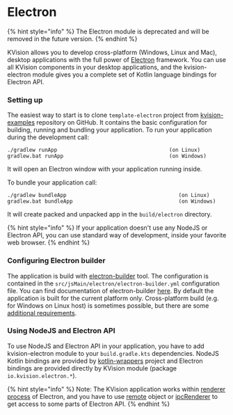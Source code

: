 # Electron

{% hint style="info" %}
The Electron module is deprecated and will be removed in the future version.
{% endhint %}

KVision allows you to develop cross-platform (Windows, Linux and Mac), desktop applications with the full power of [Electron](https://electronjs.org) framework.  You can use all KVision components in your desktop applications, and the kvision-electron module gives you a complete set of Kotlin language bindings for Electron API.

### Setting up

The easiest way to start is to clone `template-electron` project from [kvision-examples](https://github.com/rjaros/kvision-examples) repository on GitHub. It contains the basic configuration for building, running and bundling your application. To run your application during the development call:

```
./gradlew runApp                                    (on Linux)
gradlew.bat runApp                                  (on Windows)
```

It will open an Electron window with your application running inside.

To bundle your application call:

```
./gradlew bundleApp                                    (on Linux)
gradlew.bat bundleApp                                  (on Windows)
```

It will create packed and unpacked app in the `build/electron` directory.

{% hint style="info" %}
If your application doesn't use any NodeJS or Electron API, you can use standard way of development, inside your favorite web browser.
{% endhint %}

### Configuring Electron builder

The application is build with [electron-builder](https://www.electron.build/) tool. The configuration is contained in the `src/jsMain/electron/electron-builder.yml` configuration file. You can find documentation of electron-builder [here](https://www.electron.build/configuration/configuration). By default the application is built for the current platform only. Cross-platform build (e.g. for Windows on Linux host) is sometimes possible, but there are some [additional requirements](https://www.electron.build/multi-platform-build).

### Using NodeJS and Electron API

To use NodeJS and Electron API in your application, you have to add kvision-electron module to your `build.gradle.kts` dependencies. NodeJS Kotlin bindings are provided by [kotlin-wrappers](https://github.com/JetBrains/kotlin-wrappers/tree/master/kotlin-node) project and Electron bindings are provided directly by KVision module (package `io.kvision.electron.*`).

{% hint style="info" %}
Note: The KVision application works within [renderer process](https://electronjs.org/docs/glossary#renderer-process) of Electron, and you have to use [remote](https://electronjs.org/docs/api/remote) object or [ipcRenderer](https://electronjs.org/docs/api/ipc-renderer) to get access to some parts of Electron API.
{% endhint %}
